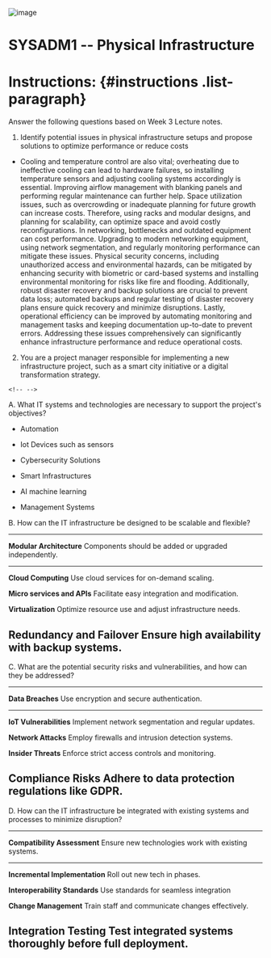 ![image](https://github.com/user-attachments/assets/32dd300a-747c-4d69-80bb-6f4a8c52e002)

# SYSADM1 -- Physical Infrastructure

# Instructions:  {#instructions .list-paragraph}

Answer the following questions based on Week 3 Lecture notes.

1.  Identify potential issues in physical infrastructure setups and
    propose solutions to optimize performance or reduce costs

-   Cooling and temperature control are also vital; overheating due to
    ineffective cooling can lead to hardware failures, so installing
    temperature sensors and adjusting cooling systems accordingly is
    essential. Improving airflow management with blanking panels and
    performing regular maintenance can further help. Space utilization
    issues, such as overcrowding or inadequate planning for future
    growth can increase costs. Therefore, using racks and modular
    designs, and planning for scalability, can optimize space and avoid
    costly reconfigurations. In networking, bottlenecks and outdated
    equipment can cost performance. Upgrading to modern networking
    equipment, using network segmentation, and regularly monitoring
    performance can mitigate these issues. Physical security concerns,
    including unauthorized access and environmental hazards, can be
    mitigated by enhancing security with biometric or card-based systems
    and installing environmental monitoring for risks like fire and
    flooding. Additionally, robust disaster recovery and backup
    solutions are crucial to prevent data loss; automated backups and
    regular testing of disaster recovery plans ensure quick recovery and
    minimize disruptions. Lastly, operational efficiency can be improved
    by automating monitoring and management tasks and keeping
    documentation up-to-date to prevent errors. Addressing these issues
    comprehensively can significantly enhance infrastructure performance
    and reduce operational costs.

2.  You are a project manager responsible for implementing a new
    infrastructure project, such as a smart city initiative or a digital
    transformation strategy.

```{=html}
<!-- -->
```
A.  What IT systems and technologies are necessary to support the
    project\'s objectives?

-   Automation

-   Iot Devices such as sensors

-   Cybersecurity Solutions

-   Smart Infrastructures

-   AI machine learning

-   Management Systems

B.  How can the IT infrastructure be designed to be scalable and
    flexible?

  -----------------------------------------------------------------------
  **Modular Architecture**            Components should be added or
                                      upgraded independently.
  ----------------------------------- -----------------------------------
  **Cloud Computing**                 Use cloud services for on-demand
                                      scaling.

  **Micro services and APIs**         Facilitate easy integration and
                                      modification.

  **Virtualization**                  Optimize resource use and adjust
                                      infrastructure needs.

  **Redundancy and Failover**         Ensure high availability with
                                      backup systems.
  -----------------------------------------------------------------------

C.  What are the potential security risks and vulnerabilities, and how
    can they be addressed?

  -----------------------------------------------------------------------
  **Data Breaches**                   Use encryption and secure
                                      authentication.
  ----------------------------------- -----------------------------------
  **IoT Vulnerabilities**             Implement network segmentation and
                                      regular updates.

  **Network Attacks**                 Employ firewalls and intrusion
                                      detection systems.

  **Insider Threats**                 Enforce strict access controls and
                                      monitoring.

  **Compliance Risks**                Adhere to data protection
                                      regulations like GDPR.
  -----------------------------------------------------------------------

D.  How can the IT infrastructure be integrated with existing systems
    and processes to minimize disruption?

  -----------------------------------------------------------------------
  **Compatibility Assessment**        Ensure new technologies work with
                                      existing systems.
  ----------------------------------- -----------------------------------
  **Incremental Implementation**      Roll out new tech in phases.

  **Interoperability Standards**      Use standards for seamless
                                      integration

  **Change Management**               Train staff and communicate changes
                                      effectively.

  **Integration Testing**             Test integrated systems thoroughly
                                      before full deployment.
  -----------------------------------------------------------------------
